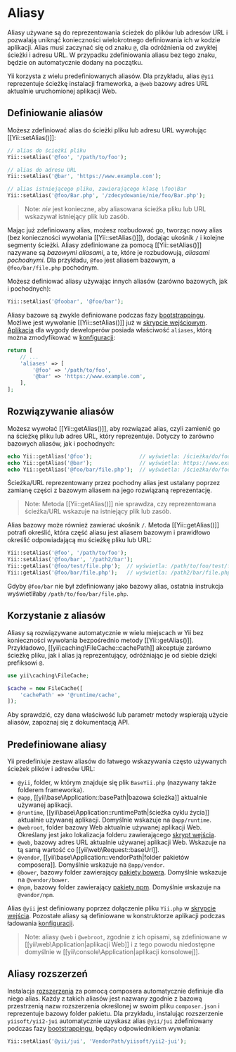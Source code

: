 Aliasy
======

Aliasy używane są do reprezentowania ścieżek do plików lub adresów URL i pozwalają uniknąć konieczności wielokrotnego definiowania ich w kodzie aplikacji. Alias musi zaczynać się od znaku `@`, dla odróżnienia od zwykłej ścieżki i adresu URL. W przypadku zdefiniowania aliasu bez tego znaku, będzie on automatycznie dodany na początku.

Yii korzysta z wielu predefiniowanych aliasów. Dla przykładu, alias `@yii` reprezentuje ścieżkę instalacji frameworka, a `@web` bazowy adres URL aktualnie uruchomionej aplikacji Web.


Definiowanie aliasów <span id="defining-aliases"></span>
--------------------

Możesz zdefiniować alias do ścieżki pliku lub adresu URL wywołując [[Yii::setAlias()]]:

```php
// alias do ścieżki pliku
Yii::setAlias('@foo', '/path/to/foo');

// alias do adresu URL
Yii::setAlias('@bar', 'https://www.example.com');

// alias istniejącego pliku, zawierającego klasę \foo\Bar
Yii::setAlias('@foo/Bar.php', '/zdecydowanie/nie/foo/Bar.php');
```

> Note: *nie* jest konieczne, aby aliasowana ścieżka pliku lub URL wskazywał istniejący plik lub zasób.

Mając już zdefiniowany alias, możesz rozbudować go, tworząc nowy alias (bez konieczności wywołania [[Yii::setAlias()]]), 
dodając ukośnik `/` i kolejne segmenty ścieżki. Aliasy zdefiniowane za pomocą [[Yii::setAlias()]] nazywane są *bazowymi aliasami*, a te, które je rozbudowują, *aliasami pochodnymi*. Dla przykładu, `@foo` jest aliasem bazowym, a `@foo/bar/file.php` pochodnym.

Możesz definiować aliasy używając innych aliasów (zarówno bazowych, jak i pochodnych):

```php
Yii::setAlias('@foobar', '@foo/bar');
```

Aliasy bazowe są zwykle definiowane podczas fazy [bootstrappingu](runtime-bootstrapping.md).
Możliwe jest wywołanie [[Yii::setAlias()]] już w [skrypcie wejściowym](structure-entry-scripts.md).
[Aplikacja](structure-applications.md) dla wygody deweloperów posiada właściwość `aliases`, którą można zmodyfikować 
w [konfiguracji](concept-configurations.md):

```php
return [
    // ...
    'aliases' => [
        '@foo' => '/path/to/foo',
        '@bar' => 'https://www.example.com',
    ],
];
```


Rozwiązywanie aliasów <span id="resolving-aliases"></span>
---------------------

Możesz wywołać [[Yii::getAlias()]], aby rozwiązać alias, czyli zamienić go na ścieżkę pliku lub adres URL, który reprezentuje. 
Dotyczy to zarówno bazowych aliasów, jak i pochodnych:

```php
echo Yii::getAlias('@foo');               // wyświetla: /ścieżka/do/foo
echo Yii::getAlias('@bar');               // wyświetla: https://www.example.com
echo Yii::getAlias('@foo/bar/file.php');  // wyświetla: /ścieżka/do/foo/bar/file.php
```

Ścieżka/URL reprezentowany przez pochodny alias jest ustalany poprzez zamianę części z bazowym aliasem na jego rozwiązaną 
reprezentację.

> Note: Metoda [[Yii::getAlias()]] nie sprawdza, czy reprezentowana ścieżka/URL wskazuje na istniejący plik lub zasób.

Alias bazowy może również zawierać ukośnik `/`. Metoda [[Yii::getAlias()]] potrafi określić, która część aliasu jest aliasem bazowym i prawidłowo określić odpowiadającą mu ścieżkę pliku lub URL:

```php
Yii::setAlias('@foo', '/path/to/foo');
Yii::setAlias('@foo/bar', '/path2/bar');
Yii::getAlias('@foo/test/file.php');  // wyświetla: /path/to/foo/test/file.php
Yii::getAlias('@foo/bar/file.php');   // wyświetla: /path2/bar/file.php
```

Gdyby `@foo/bar` nie był zdefiniowany jako bazowy alias, ostatnia instrukcja wyświetliłaby `/path/to/foo/bar/file.php`.


Korzystanie z aliasów <span id="using-aliases"></span>
---------------------

Aliasy są rozwiązywane automatycznie w wielu miejscach w Yii bez konieczności wywołania bezpośrednio metody [[Yii::getAlias()]]. 
Przykładowo, [[yii\caching\FileCache::cachePath]] akceptuje zarówno ścieżkę pliku, jak i alias ją reprezentujący, odróżniając je 
od siebie dzięki prefiksowi `@`.

```php
use yii\caching\FileCache;

$cache = new FileCache([
    'cachePath' => '@runtime/cache',
]);
```

Aby sprawdzić, czy dana właściwość lub parametr metody wspierają użycie aliasów, zapoznaj się z dokumentacją API.


Predefiniowane aliasy <span id="predefined-aliases"></span>
---------------------

Yii predefiniuje zestaw aliasów do łatwego wskazywania często używanych ścieżek plików i adresów URL:

- `@yii`, folder, w którym znajduje się plik `BaseYii.php` (nazywany także folderem frameworka).
- `@app`, [[yii\base\Application::basePath|bazowa ścieżka]] aktualnie używanej aplikacji.
- `@runtime`, [[yii\base\Application::runtimePath|ścieżka cyklu życia]] aktualnie używanej aplikacji. Domyślnie wskazuje na 
  `@app/runtime`.
- `@webroot`, folder bazowy Web aktualnie używanej aplikacji Web. Określany jest jako lokalizacja folderu zawierającego 
  [skrypt wejścia](structure-entry-scripts.md).
- `@web`, bazowy adres URL aktualnie używanej aplikacji Web. Wskazuje na tą samą wartość co [[yii\web\Request::baseUrl]].
- `@vendor`, [[yii\base\Application::vendorPath|folder pakietów composera]]. Domyślnie wskazuje na `@app/vendor`.
- `@bower`, bazowy folder zawierający [pakiety bowera](https://bower.io/). Domyślnie wskazuje na `@vendor/bower`.
- `@npm`, bazowy folder zawierający [pakiety npm](https://www.npmjs.com/). Domyślnie wskazuje na `@vendor/npm`.

Alias `@yii` jest definiowany poprzez dołączenie pliku `Yii.php` w [skrypcie wejścia](structure-entry-scripts.md).
Pozostałe aliasy są definiowane w konstruktorze aplikacji podczas ładowania [konfiguracji](concept-configurations.md).

> Note: aliasy `@web` i `@webroot`, zgodnie z ich opisami, są zdefiniowane w [[yii\web\Application|aplikacji Web]] i z tego powodu niedostępne domyślnie w [[yii\console\Application|aplikacji konsolowej]].

Aliasy rozszerzeń <span id="extension-aliases"></span>
-----------------

Instalacja [rozszerzenia](structure-extensions.md) za pomocą composera automatycznie definiuje dla niego alias.
Każdy z takich aliasów jest nazwany zgodnie z bazową przestrzenią nazw rozszerzenia określonej w swoim pliku `composer.json` 
i reprezentuje bazowy folder pakietu. Dla przykładu, instalując rozszerzenie `yiisoft/yii2-jui` automatycznie uzyskasz alias 
`@yii/jui` zdefiniowany podczas fazy [bootstrappingu](runtime-bootstrapping.md), będący odpowiednikiem wywołania:

```php
Yii::setAlias('@yii/jui', 'VendorPath/yiisoft/yii2-jui');
```
